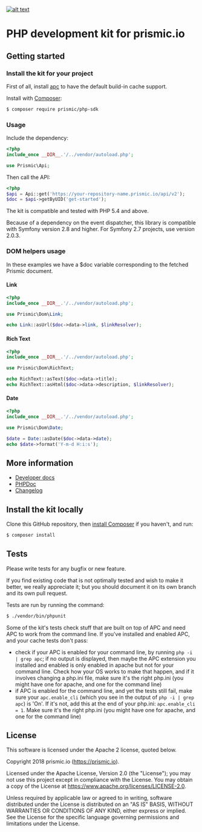 [![alt text](https://travis-ci.org/prismicio/php-kit.png?branch=master "Travis build")](https://travis-ci.org/prismicio/php-kit)

# PHP development kit for prismic.io

## Getting started

### Install the kit for your project

First of all, install [apc](http://www.php.net/manual/en/ref.apc.php) to have the default build-in cache support.

Install with [Composer](https://getcomposer.org/doc/00-intro.md):

```bash
$ composer require prismic/php-sdk
```

### Usage

Include the dependency:

```php
<?php
include_once __DIR__.'/../vendor/autoload.php';

use Prismic\Api;
```

Then call the API: 

```php
<?php
$api = Api::get('https://your-repository-name.prismic.io/api/v2');
$doc = $api->getByUID('get-started');
```

The kit is compatible and tested with PHP 5.4 and above.

Because of a dependency on the event dispatcher, this library is compatible with Symfony version 2.8 and higher.
For Symfony 2.7 projects, use version 2.0.3.

### DOM helpers usage

In these examples we have a $doc variable corresponding to the fetched Prismic document.

#### Link

```php
<?php
include_once __DIR__.'/../vendor/autoload.php';

use Prismic\Dom\Link;

echo Link::asUrl($doc->data->link, $linkResolver);
```

#### Rich Text

```php
<?php
include_once __DIR__.'/../vendor/autoload.php';

use Prismic\Dom\RichText;

echo RichText::asText($doc->data->title);
echo RichText::asHtml($doc->data->description, $linkResolver);
```

#### Date

```php
<?php
include_once __DIR__.'/../vendor/autoload.php';

use Prismic\Dom\Date;

$date = Date::asDate($doc->data->date);
echo $date->format('Y-m-d H:i:s');
```

## More information

* [Developer docs](https://developers.prismic.io)
* [PHPDoc](https://prismicio.github.io/php-kit)
* [Changelog](https://github.com/prismicio/php-kit/releases)

## Install the kit locally

Clone this GitHub repository, then [install Composer](https://getcomposer.org/doc/00-intro.md) if you haven't, and run:

```bash
$ composer install
```

## Tests

Please write tests for any bugfix or new feature.

If you find existing code that is not optimally tested and wish to make it better, we really appreciate it; but you should document it on its own branch and its own pull request.

Tests are run by running the command:
```bash
$ ./vendor/bin/phpunit
```

Some of the kit's tests check stuff that are built on top of APC and need APC to work from the command line. If you've installed and enabled APC, and your cache tests don't pass:
 * check if your APC is enabled for your command line, by running `php -i | grep apc`; if no output is displayed, then maybe the APC extension you installed and enabled is only enabled in apache but not for your command line. Check how your OS works to make that happen, and if it involves changing a php.ini file, make sure it's the right php.ini (you might have one for apache, and one for the command line)
 * if APC is enabled for the command line, and yet the tests still fail, make sure your `apc.enable_cli` (which you see in the output of  `php -i | grep apc`) is 'On'. If it's not, add this at the end of your php.ini: `apc.enable_cli = 1`. Make sure it's the right php.ini (you might have one for apache, and one for the command line)

## License

This software is licensed under the Apache 2 license, quoted below.

Copyright 2018 prismic.io (https://prismic.io).

Licensed under the Apache License, Version 2.0 (the "License"); you may not use this project except in compliance with the License. You may obtain a copy of the License at https://www.apache.org/licenses/LICENSE-2.0.

Unless required by applicable law or agreed to in writing, software distributed under the License is distributed on an "AS IS" BASIS, WITHOUT WARRANTIES OR CONDITIONS OF ANY KIND, either express or implied. See the License for the specific language governing permissions and limitations under the License.
